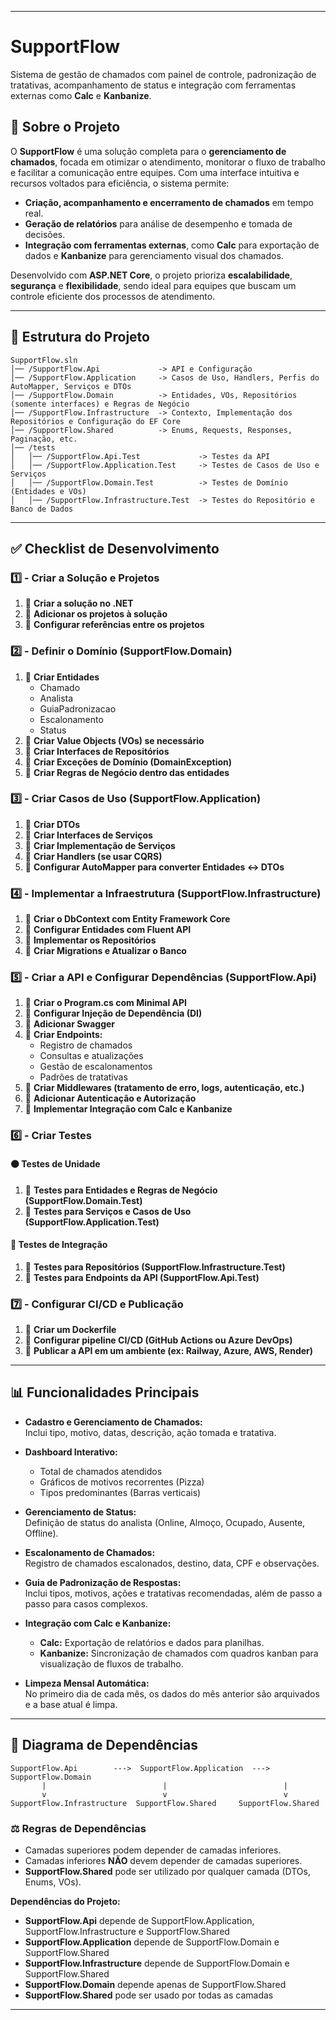 ___
# SupportFlow

Sistema de gestão de chamados com painel de controle, padronização de tratativas, acompanhamento de status e integração com ferramentas externas como **Calc** e **Kanbanize**.

## 📄 Sobre o Projeto

O **SupportFlow** é uma solução completa para o **gerenciamento de chamados**, focada em otimizar o atendimento, monitorar o fluxo de trabalho e facilitar a comunicação entre equipes. Com uma interface intuitiva e recursos voltados para eficiência, o sistema permite:

- **Criação, acompanhamento e encerramento de chamados** em tempo real.  
- **Geração de relatórios** para análise de desempenho e tomada de decisões.  
- **Integração com ferramentas externas**, como **Calc** para exportação de dados e **Kanbanize** para gerenciamento visual dos chamados.

Desenvolvido com **ASP.NET Core**, o projeto prioriza **escalabilidade**, **segurança** e **flexibilidade**, sendo ideal para equipes que buscam um controle eficiente dos processos de atendimento.

___

## 📂 Estrutura do Projeto

```
SupportFlow.sln
│── /SupportFlow.Api             -> API e Configuração
│── /SupportFlow.Application     -> Casos de Uso, Handlers, Perfis do AutoMapper, Serviços e DTOs
│── /SupportFlow.Domain          -> Entidades, VOs, Repositórios (somente interfaces) e Regras de Negócio
│── /SupportFlow.Infrastructure  -> Contexto, Implementação dos Repositórios e Configuração do EF Core
│── /SupportFlow.Shared          -> Enums, Requests, Responses, Paginação, etc.
│── /tests
│   │── /SupportFlow.Api.Test             -> Testes da API
│   │── /SupportFlow.Application.Test     -> Testes de Casos de Uso e Serviços
│   │── /SupportFlow.Domain.Test          -> Testes de Domínio (Entidades e VOs)
│   │── /SupportFlow.Infrastructure.Test  -> Testes do Repositório e Banco de Dados
```

___

## ✅ Checklist de Desenvolvimento

### 1️⃣ - Criar a Solução e Projetos
1. 🔲 **Criar a solução no .NET**
2. 🔲 **Adicionar os projetos à solução**
3. 🔲 **Configurar referências entre os projetos**

### 2️⃣ - Definir o Domínio (SupportFlow.Domain)
1. 🔲 **Criar Entidades**  
   - Chamado  
   - Analista  
   - GuiaPadronizacao  
   - Escalonamento  
   - Status  
2. 🔲 **Criar Value Objects (VOs) se necessário**
3. 🔲 **Criar Interfaces de Repositórios**
4. 🔲 **Criar Exceções de Domínio (DomainException)**
5. 🔲 **Criar Regras de Negócio dentro das entidades**

### 3️⃣ - Criar Casos de Uso (SupportFlow.Application)
1. 🔲 **Criar DTOs**  
2. 🔲 **Criar Interfaces de Serviços**
3. 🔲 **Criar Implementação de Serviços**
4. 🔲 **Criar Handlers (se usar CQRS)**
5. 🔲 **Configurar AutoMapper para converter Entidades <-> DTOs**

### 4️⃣ - Implementar a Infraestrutura (SupportFlow.Infrastructure)
1. 🔲 **Criar o DbContext com Entity Framework Core**
2. 🔲 **Configurar Entidades com Fluent API**
3. 🔲 **Implementar os Repositórios**
4. 🔲 **Criar Migrations e Atualizar o Banco**

### 5️⃣ - Criar a API e Configurar Dependências (SupportFlow.Api)
1. 🔲 **Criar o Program.cs com Minimal API**
2. 🔲 **Configurar Injeção de Dependência (DI)**
3. 🔲 **Adicionar Swagger**
4. 🔲 **Criar Endpoints:**  
   - Registro de chamados  
   - Consultas e atualizações  
   - Gestão de escalonamentos  
   - Padrões de tratativas  
5. 🔲 **Criar Middlewares (tratamento de erro, logs, autenticação, etc.)**
6. 🔲 **Adicionar Autenticação e Autorização**
7. 🔲 **Implementar Integração com Calc e Kanbanize**

### 6️⃣ - Criar Testes
#### 🟠 Testes de Unidade
1. 🔲 **Testes para Entidades e Regras de Negócio (SupportFlow.Domain.Test)**
2. 🔲 **Testes para Serviços e Casos de Uso (SupportFlow.Application.Test)**

#### 🔵 Testes de Integração
1. 🔲 **Testes para Repositórios (SupportFlow.Infrastructure.Test)**
2. 🔲 **Testes para Endpoints da API (SupportFlow.Api.Test)**

### 7️⃣ - Configurar CI/CD e Publicação
1. 🔲 **Criar um Dockerfile**
2. 🔲 **Configurar pipeline CI/CD (GitHub Actions ou Azure DevOps)**
3. 🔲 **Publicar a API em um ambiente (ex: Railway, Azure, AWS, Render)**

___

## 📊 Funcionalidades Principais

- **Cadastro e Gerenciamento de Chamados:**  
  Inclui tipo, motivo, datas, descrição, ação tomada e tratativa.

- **Dashboard Interativo:**  
  - Total de chamados atendidos  
  - Gráficos de motivos recorrentes (Pizza)  
  - Tipos predominantes (Barras verticais)

- **Gerenciamento de Status:**  
  Definição de status do analista (Online, Almoço, Ocupado, Ausente, Offline).

- **Escalonamento de Chamados:**  
  Registro de chamados escalonados, destino, data, CPF e observações.

- **Guia de Padronização de Respostas:**  
  Inclui tipos, motivos, ações e tratativas recomendadas, além de passo a passo para casos complexos.

- **Integração com Calc e Kanbanize:**  
  - **Calc:** Exportação de relatórios e dados para planilhas.  
  - **Kanbanize:** Sincronização de chamados com quadros kanban para visualização de fluxos de trabalho.

- **Limpeza Mensal Automática:**  
  No primeiro dia de cada mês, os dados do mês anterior são arquivados e a base atual é limpa.

___

## 📐 Diagrama de Dependências

```
SupportFlow.Api        --->  SupportFlow.Application  --->  SupportFlow.Domain
       |                          |                          |
       v                          v                          v
SupportFlow.Infrastructure  SupportFlow.Shared     SupportFlow.Shared
```

### ⚖️ Regras de Dependências
* Camadas superiores podem depender de camadas inferiores.  
* Camadas inferiores **NÃO** devem depender de camadas superiores.  
* **SupportFlow.Shared** pode ser utilizado por qualquer camada (DTOs, Enums, VOs).

**Dependências do Projeto:**
* **SupportFlow.Api** depende de SupportFlow.Application, SupportFlow.Infrastructure e SupportFlow.Shared  
* **SupportFlow.Application** depende de SupportFlow.Domain e SupportFlow.Shared  
* **SupportFlow.Infrastructure** depende de SupportFlow.Domain e SupportFlow.Shared  
* **SupportFlow.Domain** depende apenas de SupportFlow.Shared  
* **SupportFlow.Shared** pode ser usado por todas as camadas

___
